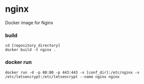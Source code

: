 # nginx
Docker image for Nginx

### build

```
cd [repository_directory]
docker build -t nginx .
```

### docker run

```
docker run -d -p 80:80 -p 443:443 -v [conf_dir]:/etc/nginx -v /etc/letsencrypt:/etc/letsencrypt --name nginx nginx
```
